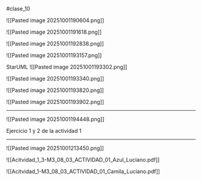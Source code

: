 #clase_10

![[Pasted image 20251001190604.png]]

![[Pasted image 20251001191618.png]]

![[Pasted image 20251001192838.png]]

![[Pasted image 20251001193157.png]]

StarUML
![[Pasted image 20251001193302.png]]


![[Pasted image 20251001193340.png]]

![[Pasted image 20251001193820.png]]

![[Pasted image 20251001193902.png]]

---


![[Pasted image 20251001194448.png]]

Ejercicio 1 y 2 de la actividad 1


---


![[Pasted image 20251001213450.png]]


![[Acitvidad_1_3-M3_08_03_ACTIVIDAD_01_Azul_Luciano.pdf]]

![[Acitvidad_1-M3_08_03_ACTIVIDAD_01_Camila_Luciano.pdf]]